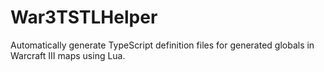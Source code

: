 # War3TSTLHelper
 Automatically generate TypeScript definition files for generated globals in Warcraft III maps using Lua.
